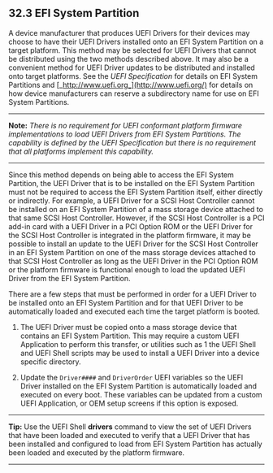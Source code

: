 <!--- @file
  32.3 EFI System Partition

  Copyright (c) 2012-2018, Intel Corporation. All rights reserved.<BR>

  Redistribution and use in source (original document form) and 'compiled'
  forms (converted to PDF, epub, HTML and other formats) with or without
  modification, are permitted provided that the following conditions are met:

  1) Redistributions of source code (original document form) must retain the
     above copyright notice, this list of conditions and the following
     disclaimer as the first lines of this file unmodified.

  2) Redistributions in compiled form (transformed to other DTDs, converted to
     PDF, epub, HTML and other formats) must reproduce the above copyright
     notice, this list of conditions and the following disclaimer in the
     documentation and/or other materials provided with the distribution.

  THIS DOCUMENTATION IS PROVIDED BY TIANOCORE PROJECT "AS IS" AND ANY EXPRESS OR
  IMPLIED WARRANTIES, INCLUDING, BUT NOT LIMITED TO, THE IMPLIED WARRANTIES OF
  MERCHANTABILITY AND FITNESS FOR A PARTICULAR PURPOSE ARE DISCLAIMED. IN NO
  EVENT SHALL TIANOCORE PROJECT  BE LIABLE FOR ANY DIRECT, INDIRECT, INCIDENTAL,
  SPECIAL, EXEMPLARY, OR CONSEQUENTIAL DAMAGES (INCLUDING, BUT NOT LIMITED TO,
  PROCUREMENT OF SUBSTITUTE GOODS OR SERVICES; LOSS OF USE, DATA, OR PROFITS;
  OR BUSINESS INTERRUPTION) HOWEVER CAUSED AND ON ANY THEORY OF LIABILITY,
  WHETHER IN CONTRACT, STRICT LIABILITY, OR TORT (INCLUDING NEGLIGENCE OR
  OTHERWISE) ARISING IN ANY WAY OUT OF THE USE OF THIS DOCUMENTATION, EVEN IF
  ADVISED OF THE POSSIBILITY OF SUCH DAMAGE.

-->

## 32.3 EFI System Partition

A device manufacturer that produces UEFI Drivers for their devices may choose
to have their UEFI Drivers installed onto an EFI System Partition on a target
platform. This method may be selected for UEFI Drivers that cannot be
distributed using the two methods described above. It may also be a convenient
method for UEFI Driver updates to be distributed and installed onto target
platforms. See the _UEFI Specification_ for details on EFI System Partitions
and [_http://www.uefi.org_](http://www.uefi.org/) for details on how device
manufacturers can reserve a subdirectory name for use on EFI System Partitions.

**********
**Note:** _There is no requirement for UEFI conformant platform firmware
implementations to load UEFI Drivers from EFI System Partitions. The capability
is defined by the UEFI Specification but there is no requirement that all
platforms implement this capability._
**********

Since this method depends on being able to access the EFI System Partition, the
UEFI Driver that is to be installed on the EFI System Partition must not be
required to access the EFI System Partition itself, either directly or
indirectly. For example, a UEFI Driver for a SCSI Host Controller cannot be
installed on an EFI System Partition of a mass storage device attached to that
same SCSI Host Controller. However, if the SCSI Host Controller is a PCI add-in
card with a UEFI Driver in a PCI Option ROM or the UEFI Driver for the SCSI
Host Controller is integrated in the platform firmware, it may be possible to
install an update to the UEFI Driver for the SCSI Host Controller in an EFI
System Partition on one of the mass storage devices attached to that SCSI Host
Controller as long as the UEFI Driver in the PCI Option ROM or the platform
firmware is functional enough to load the updated UEFI Driver from the EFI
System Partition.

There are a few steps that must be performed in order for a UEFI Driver to be
installed onto an EFI System Partition and for that UEFI Driver to be
automatically loaded and executed each time the target platform is booted.

1. The UEFI Driver must be copied onto a mass storage device that contains an
   EFI System Partition. This may require a custom UEFI Application to perform
   this transfer, or utilities such as 1 the UEFI Shell and UEFI Shell scripts
   may be used to install a UEFI Driver into a device specific directory.

2. Update the `Driver####` and `DriverOrder` UEFI variables so the UEFI Driver
   installed on the EFI System Partition is automatically loaded and executed
   on every boot. These variables can be updated from a custom UEFI
   Application, or OEM setup screens if this option is exposed.

**********
**Tip:** Use the UEFI Shell **drivers** command to view the set of UEFI Drivers
that have been loaded and executed to verify that a UEFI Driver that has been
installed and configured to load from EFI System Partition has actually been
loaded and executed by the platform firmware.
**********
